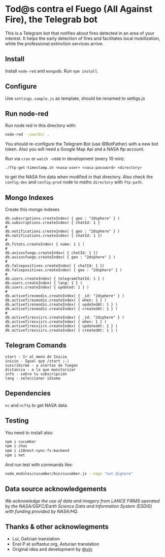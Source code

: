 # Tod@s contra el Fuego (All Against Fire), the Telegrab bot

This is a Telegram bot that notifies about fires detected in an area of your interest. It helps the early detection of fires and facilitates local mobilization, while the professional extinction services arrive.

## Install

Install `node-red` and `mongodb`. Run `npm install`.

## Configure

Use `settings.sample.js` as template, should be renamed to settigs.js

## Run node-red

Run node red in this directory with:

```bash
node-red --userDir .
```
You should re-configure the Telegram Bot (use @BotFather) with a new bot token. Also you will need a Google Map Api and a NASA ftp account.

Run via `cron` or `watch -n600` in development (every 10 min):
```
./ftp-get-timestamp.sh <nasa-user> <nasa-password> <directory>
```
to get the NASA fire data when modified in that directory. Also check the `config-dev` and `config-prod` node to mathc `directory` with `ftp-path`.

## Mongo Indexes

Create this mongo indexes
```mongodb
db.subscriptions.createIndex( { geo : "2dsphere" } )
db.subscriptions.createIndex( { chatId: 1 }
#
db.notifications.createIndex( { geo : "2dsphere" } )
db.notifications.createIndex( { chatId: 1 })
#
db.fstats.createIndex( { name: 1 } )
#
db.avisosfuego.createIndex( { chatId: 1 })
db.avisosfuego.createIndex( { geo : "2dsphere" } )
#
db.falsepositives.createIndex( { chatId: 1 })
db.falsepositives.createIndex( { geo : "2dsphere" } )
#
db.users.createIndex( { telegramChatId: 1 } )
db.users.createIndex( { lang: 1 } )
db.users.createIndex( { updated: 1 } )
#
db.activefiresmodis.createIndex( { _id: "2dsphere" } )
db.activefiresmodis.createIndex( { when: 1 } )
db.activefiresmodis.createIndex( { updatedAt: 1 } )
db.activefiresmodis.createIndex( { createdAt: 1 } )
#
db.activefiresviirs.createIndex( { _id: "2dsphere" } )
db.activefiresviirs.createIndex( { when: 1 } )
db.activefiresviirs.createIndex( { updatedAt: 1 } )
db.activefiresviirs.createIndex( { createdAt: 1 } )

```

## Telegram Comands

```
start - Ir al menú de Inicio
inicio - Igual que /start ;-)
suscribirme - a alertas de fuegos
distancia - a la que monitorizar
info - sobre tu subscripción
lang - seleccionar idioma
```

## Dependencies

`nc` and `ncftp` to get NASA data.

## Testing

You need to install also:

```bash
npm i cucumber
npm i chai
npm i i18next-sync-fs-backend
npm i net
```

And run test with commands like:
```bash
node_modules/cucumber/bin/cucumber.js --tags "not @ignore"
```

## Data source acknowledgements

*We acknowledge the use of data and imagery from LANCE FIRMS operated by the NASA/GSFC/Earth Science Data and Information System (ESDIS) with funding provided by NASA/HQ*.

## Thanks & other acknowlegments

- Lui, Galician translation
- Enol P at softastur.org, Asturian translation
- Original idea and development by [@vjrj](https://github.com/vjrj)
